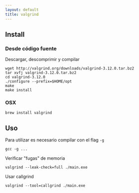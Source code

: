 ```yaml
---
layout: default
title: valgrind
---
```


## Install

### Desde código fuente

Descargar, descomprimir y compilar

    wget http://valgrind.org/downloads/valgrind-3.12.0.tar.bz2
    tar xvfj valgrind-3.12.0.tar.bz2
    cd valgrind-3.12.0
    ./configure --prefix=$HOME/opt
    make
    make install

### OSX

    brew install valgrind


## Uso

Para utilizar es necesario compilar con el flag `-g`

    gcc -g ...

Verificar "fugas" de memoria

    valgrind --leak-check=full ./main.exe


Usar callgrind

    valgrind --tool=callgrind ./main.exe
